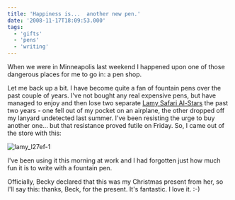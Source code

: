 ```yaml
---
title: 'Happiness is...  another new pen.'
date: '2008-11-17T18:09:53.000'
tags:
  - 'gifts'
  - 'pens'
  - 'writing'
---
```


When we were in Minneapolis last weekend I happened upon one of those dangerous places for me to go in: a pen shop.

Let me back up a bit. I have become quite a fan of fountain pens over the past couple of years. I've not bought any real expensive pens, but have managed to enjoy and then lose two separate [Lamy Safari Al-Stars](http://www.amazon.com/Lamy-Safari-Al-Star-Fountain-Pen/dp/B0009F1I84) the past two years - one fell out of my pocket on an airplane, the other dropped off my lanyard undetected last summer. I've been resisting the urge to buy another one... but that resistance proved futile on Friday. So, I came out of the store with this:

![](http://www.chrishubbs.com/wordpress/wp-content/uploads/2008/11/lamy_l27ef-1.jpg 'lamy_l27ef-1')

I've been using it this morning at work and I had forgotten just how much fun it is to write with a fountain pen.

Officially, Becky declared that this was my Christmas present from her, so I'll say this: thanks, Beck, for the present. It's fantastic. I love it. :-)
